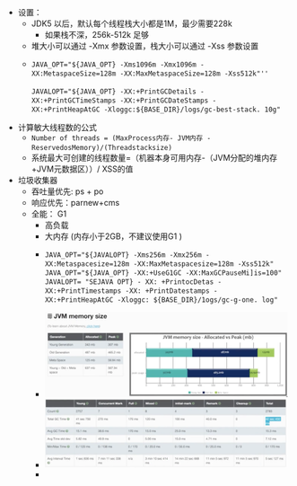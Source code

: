 - 设置：
	- JDK5 以后，默认每个线程栈大小都是1M，最少需要228k
		- 如果栈不深，256k-512k 足够
	- 堆大小可以通过 -Xmx 参数设置，栈大小可以通过 -Xss 参数设置
	- ```shell
	  JAVA_OPT="${JAVA_OPT} -Xms1096m -Xmx1096m -XX:MetaspaceSize=128m -XX:MaxMetaspaceSize=128m -Xss512k"''
	  
	  JAVALOPT="${JAVA_OPT} -XX:+PrintGCDetails -XX:+PrintGCTimeStamps -XX:+PrintGCDateStamps -
	  XX:+PrintHeapAtGC -Xloggc:${BASE_DIR}/logs/gc-best-stack. 10g"
	  ```
- 计算敏大线程数的公式
	- `Number of threads = (MaxProcess内存- JVM内存 - ReservedosMemory)/(Threadstacksize)`
	- 系统最大可创建的线程数量=（机器本身可用内存-（JVM分配的堆内存+JVM元数据区））/ XSS的值
- 垃圾收集器
	- 吞吐量优先: ps + po
	- 响应优先：parnew+cms
	- 全能： G1
		- 高负载
		- 大内存 (内存小于2GB，不建议使用G1 )
		- ```shell
		  JAVA_OPT="${JAVALOPT} -Xms256m -Xmx256m -XX:Metaspacesize=128m -XX:MaxMetaspacesize=128m -Xss512k"
		  JAVA_OPT="${JAVA_OPT} -XX:+UseG1GC -ХХ:MaxGCPauseMi]is=100"
		  JAVALOPT= "SEJAVA OPT} - XX: +PrintocDetas - XX:+PrintTimestamps -XX: +PrintDatestamps -
		  XX:+PrintHeapAtGC -Xloggc: ${BASE_DIR}/1ogs/gc-g-one. log"
		  ```
		- ![image.png](../assets/image_1709262287818_0.png)
		- ![image.png](../assets/image_1709262462249_0.png)
		-